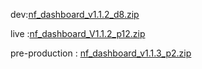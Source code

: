 





dev:[nf_dashboard_v1.1.2_d8.zip](https://github.com/user-attachments/files/18907150/nf_dashboard_v1.1.2_d8.zip)




live :[nf_dashboard_V1.1.2_p12.zip](https://github.com/user-attachments/files/19010782/nf_dashboard_V1.1.2_p12.zip)



pre-production : [nf_dashboard_v1.1.3_p2.zip](https://github.com/user-attachments/files/19230591/nf_dashboard_v1.1.3_p2.zip)
